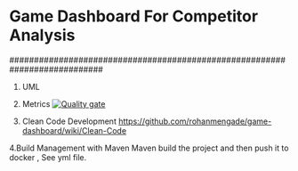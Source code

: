 # Game Dashboard For Competitor Analysis


###########################################################################

1. UML


2. Metrics
[![Quality gate](http://localhost:9000/api/project_badges/quality_gate?project=com.game.dashboard%3Agame-dashboard)](http://localhost:9000/dashboard?id=com.game.dashboard%3Agame-dashboard)

3. Clean Code Development
https://github.com/rohanmengade/game-dashboard/wiki/Clean-Code
 
4.Build Management with Maven
Maven build the project and then push it to docker , See yml file.






